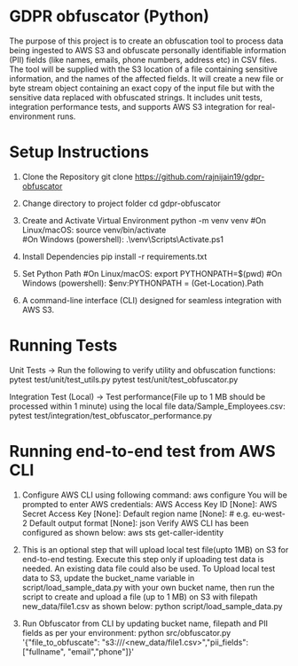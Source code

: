 # GDPR obfuscator (Python)

The purpose of this project is to create an obfuscation tool to process data being ingested to AWS S3 and obfuscate personally identifiable information (PII) fields (like names, emails, phone numbers, address etc) in CSV files. The tool will be supplied with the S3 location of a file containing sensitive information, and the names of the affected fields. It will create a new file or byte stream object containing an exact copy of the input file but with the sensitive data replaced with obfuscated strings. It includes unit tests, integration performance tests, and supports AWS S3 integration for real-environment runs.

# Setup Instructions
1. Clone the Repository
git clone https://github.com/rajnijain19/gdpr-obfuscator

2. Change directory to project folder
cd gdpr-obfuscator

3. Create and Activate Virtual Environment
python -m venv venv
#On Linux/macOS: 
source venv/bin/activate        
#On Windows (powershell): 
.\venv\Scripts\Activate.ps1

4. Install Dependencies
pip install -r requirements.txt

5. Set Python Path
#On Linux/macOS: 
export PYTHONPATH=$(pwd)
#On Windows (powershell): 
$env:PYTHONPATH = (Get-Location).Path

6. A command-line interface (CLI) designed for seamless integration with AWS S3.
 
# Running Tests

Unit Tests -> Run the following to verify utility and obfuscation functions:
pytest test/unit/test_utils.py
pytest test/unit/test_obfuscator.py

Integration Test (Local) -> Test performance(File up to 1 MB should be processed within 1 minute) using the local file data/Sample_Employees.csv:
pytest test/integration/test_obfuscator_performance.py

# Running end-to-end test from AWS CLI

1. Configure AWS CLI using following command:
aws configure
You will be prompted to enter AWS credentials:
AWS Access Key ID [None]: <your-access-key-id>
AWS Secret Access Key [None]: <your-secret-access-key>
Default region name [None]: <your-default-region> # e.g. eu-west-2
Default output format [None]: json
Verify AWS CLI has been configured as shown below:
aws sts get-caller-identity

2. This is an optional step that will upload local test file(upto 1MB) on S3 for end-to-end testing. Execute this step only if uploading test data is needed. An existing data file could also be used. To Upload local test data to S3, update the bucket_name variable in script/load_sample_data.py with your own bucket name, then run the script to create and upload a file (up to 1 MB) on S3 with filepath new_data/file1.csv as shown below:
python script/load_sample_data.py

3. Run Obfuscator from CLI by updating bucket name, filepath and PII fields as per your environment:
python src/obfuscator.py '{"file_to_obfuscate": "s3://<your-bucket-name>/<new_data/file1.csv>","pii_fields": ["fullname", "email","phone"]}'


